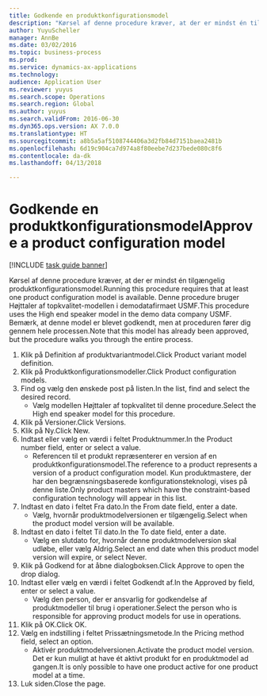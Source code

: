 ```yaml
--- 
title: Godkende en produktkonfigurationsmodel
description: "Kørsel af denne procedure kræver, at der er mindst én tilgængelig produktkonfigurationsmodel."
author: YuyuScheller
manager: AnnBe
ms.date: 03/02/2016
ms.topic: business-process
ms.prod: 
ms.service: dynamics-ax-applications
ms.technology: 
audience: Application User
ms.reviewer: yuyus
ms.search.scope: Operations
ms.search.region: Global
ms.author: yuyus
ms.search.validFrom: 2016-06-30
ms.dyn365.ops.version: AX 7.0.0
ms.translationtype: HT
ms.sourcegitcommit: a8b5a5af5108744406a3d2fb84d7151baea2481b
ms.openlocfilehash: 6d19c904ca7d974a8f80eebe7d237bede080c8f6
ms.contentlocale: da-dk
ms.lasthandoff: 04/13/2018

---
```

# <a name="approve-a-product-configuration-model"></a><span data-ttu-id="3e3eb-103">Godkende en produktkonfigurationsmodel</span><span class="sxs-lookup"><span data-stu-id="3e3eb-103">Approve a product configuration model</span></span>

[!INCLUDE [task guide banner](../../includes/task-guide-banner.md)]

<span data-ttu-id="3e3eb-104">Kørsel af denne procedure kræver, at der er mindst én tilgængelig produktkonfigurationsmodel.</span><span class="sxs-lookup"><span data-stu-id="3e3eb-104">Running this procedure requires that at least one product configuration model is available.</span></span> <span data-ttu-id="3e3eb-105">Denne procedure bruger Højttaler af topkvalitet-modellen i demodatafirmaet USMF.</span><span class="sxs-lookup"><span data-stu-id="3e3eb-105">This procedure uses the High end speaker model in the demo data company USMF.</span></span> <span data-ttu-id="3e3eb-106">Bemærk, at denne model er blevet godkendt, men at proceduren fører dig gennem hele processen.</span><span class="sxs-lookup"><span data-stu-id="3e3eb-106">Note that this model has already been approved, but the procedure walks you through the entire process.</span></span>

1. <span data-ttu-id="3e3eb-107">Klik på Definition af produktvariantmodel.</span><span class="sxs-lookup"><span data-stu-id="3e3eb-107">Click Product variant model definition.</span></span>
2. <span data-ttu-id="3e3eb-108">Klik på Produktkonfigurationsmodeller.</span><span class="sxs-lookup"><span data-stu-id="3e3eb-108">Click Product configuration models.</span></span>
3. <span data-ttu-id="3e3eb-109">Find og vælg den ønskede post på listen.</span><span class="sxs-lookup"><span data-stu-id="3e3eb-109">In the list, find and select the desired record.</span></span>
    * <span data-ttu-id="3e3eb-110">Vælg modellen Højttaler af topkvalitet til denne procedure.</span><span class="sxs-lookup"><span data-stu-id="3e3eb-110">Select the High end speaker model for this procedure.</span></span>  
4. <span data-ttu-id="3e3eb-111">Klik på Versioner.</span><span class="sxs-lookup"><span data-stu-id="3e3eb-111">Click Versions.</span></span>
5. <span data-ttu-id="3e3eb-112">Klik på Ny.</span><span class="sxs-lookup"><span data-stu-id="3e3eb-112">Click New.</span></span>
6. <span data-ttu-id="3e3eb-113">Indtast eller vælg en værdi i feltet Produktnummer.</span><span class="sxs-lookup"><span data-stu-id="3e3eb-113">In the Product number field, enter or select a value.</span></span>
    * <span data-ttu-id="3e3eb-114">Referencen til et produkt repræsenterer en version af en produktkonfigurationsmodel.</span><span class="sxs-lookup"><span data-stu-id="3e3eb-114">The reference to a product represents a version of a product configuration model.</span></span> <span data-ttu-id="3e3eb-115">Kun produktmastere, der har den begrænsningsbaserede konfigurationsteknologi, vises på denne liste.</span><span class="sxs-lookup"><span data-stu-id="3e3eb-115">Only product masters which have the constraint-based configuration technology will appear in this list.</span></span>  
7. <span data-ttu-id="3e3eb-116">Indtast en dato i feltet Fra dato.</span><span class="sxs-lookup"><span data-stu-id="3e3eb-116">In the From date field, enter a date.</span></span>
    * <span data-ttu-id="3e3eb-117">Vælg, hvornår produktmodelversionen er tilgængelig.</span><span class="sxs-lookup"><span data-stu-id="3e3eb-117">Select when the product model version will be available.</span></span>  
8. <span data-ttu-id="3e3eb-118">Indtast en dato i feltet Til dato.</span><span class="sxs-lookup"><span data-stu-id="3e3eb-118">In the To date field, enter a date.</span></span>
    * <span data-ttu-id="3e3eb-119">Vælg en slutdato for, hvornår denne produktmodelversion skal udløbe, eller vælg Aldrig.</span><span class="sxs-lookup"><span data-stu-id="3e3eb-119">Select an end date when this product model version will expire, or select Never.</span></span>  
9. <span data-ttu-id="3e3eb-120">Klik på Godkend for at åbne dialogboksen.</span><span class="sxs-lookup"><span data-stu-id="3e3eb-120">Click Approve to open the drop dialog.</span></span>
10. <span data-ttu-id="3e3eb-121">Indtast eller vælg en værdi i feltet Godkendt af.</span><span class="sxs-lookup"><span data-stu-id="3e3eb-121">In the Approved by field, enter or select a value.</span></span>
    * <span data-ttu-id="3e3eb-122">Vælg den person, der er ansvarlig for godkendelse af produktmodeller til brug i operationer.</span><span class="sxs-lookup"><span data-stu-id="3e3eb-122">Select the person who is responsible for approving product models for use in operations.</span></span>  
11. <span data-ttu-id="3e3eb-123">Klik på OK.</span><span class="sxs-lookup"><span data-stu-id="3e3eb-123">Click OK.</span></span>
12. <span data-ttu-id="3e3eb-124">Vælg en indstilling i feltet Prissætningsmetode.</span><span class="sxs-lookup"><span data-stu-id="3e3eb-124">In the Pricing method field, select an option.</span></span>
    * <span data-ttu-id="3e3eb-125">Aktivér produktmodelversionen.</span><span class="sxs-lookup"><span data-stu-id="3e3eb-125">Activate the product model version.</span></span> <span data-ttu-id="3e3eb-126">Det er kun muligt at have ét aktivt produkt for en produktmodel ad gangen.</span><span class="sxs-lookup"><span data-stu-id="3e3eb-126">It is only possible to have one product active for one product model at a time.</span></span>  
13. <span data-ttu-id="3e3eb-127">Luk siden.</span><span class="sxs-lookup"><span data-stu-id="3e3eb-127">Close the page.</span></span>


